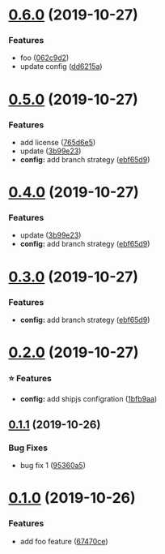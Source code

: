 # [0.6.0](https://github.com/kazupon/sandbox-shipjs/compare/v0.5.0...v0.6.0) (2019-10-27)


### Features

* foo ([062c9d2](https://github.com/kazupon/sandbox-shipjs/commit/062c9d202c00bc73422b3c3a7094d67ac1f37099))
* update config ([dd6215a](https://github.com/kazupon/sandbox-shipjs/commit/dd6215a535d033af9ef8b28c540c2b764e46fd75))



# [0.5.0](https://github.com/kazupon/sandbox-shipjs/compare/v0.4.0...v0.5.0) (2019-10-27)


### Features

* add license ([765d6e5](https://github.com/kazupon/sandbox-shipjs/commit/765d6e5591d3bc5b4f97014f7f651ae10dbd9cca))
* update ([3b99e23](https://github.com/kazupon/sandbox-shipjs/commit/3b99e23ff39d2f39d0d437e12267ff6caa6535a5))
* **config:** add branch strategy ([ebf65d9](https://github.com/kazupon/sandbox-shipjs/commit/ebf65d9db3579c856230ae939271c6f95ed6b8a1))



# [0.4.0](https://github.com/kazupon/sandbox-shipjs/compare/v0.3.0...v0.4.0) (2019-10-27)


### Features

* update ([3b99e23](https://github.com/kazupon/sandbox-shipjs/commit/3b99e23ff39d2f39d0d437e12267ff6caa6535a5))
* **config:** add branch strategy ([ebf65d9](https://github.com/kazupon/sandbox-shipjs/commit/ebf65d9db3579c856230ae939271c6f95ed6b8a1))



# [0.3.0](https://github.com/kazupon/sandbox-shipjs/compare/v0.2.0...v0.3.0) (2019-10-27)


### Features

* **config:** add branch strategy ([ebf65d9](https://github.com/kazupon/sandbox-shipjs/commit/ebf65d9db3579c856230ae939271c6f95ed6b8a1))



# [0.2.0](https://github.com/kazupon/sandbox-shipjs/compare/v0.1.1...v0.2.0) (2019-10-27)


### :star: Features

* **config:** add shipjs configration ([1bfb9aa](https://github.com/kazupon/sandbox-shipjs/commit/1bfb9aa25744a4ce0fb41fdf8c0e59a36b724fb3))



## [0.1.1](https://github.com/kazupon/sandbox-shipjs/compare/v0.1.0...v0.1.1) (2019-10-26)


### Bug Fixes

* bug fix 1 ([95360a5](https://github.com/kazupon/sandbox-shipjs/commit/95360a5177c7c48ecb89a310b259604100ebf6d4))



# [0.1.0](https://github.com/kazupon/sandbox-shipjs/compare/67470cede0d76eb5562d72412c344c112d87ef49...v0.1.0) (2019-10-26)


### Features

* add foo feature ([67470ce](https://github.com/kazupon/sandbox-shipjs/commit/67470cede0d76eb5562d72412c344c112d87ef49))



